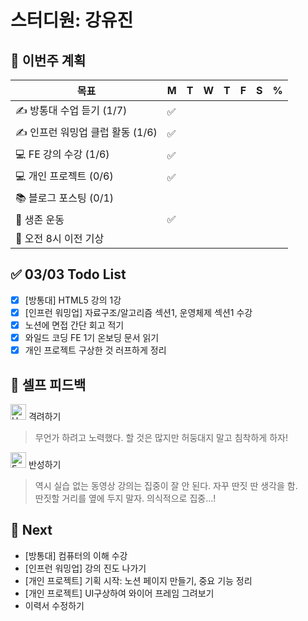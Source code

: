 # 스터디원: 강유진

## 🚀 이번주 계획

| 목표                             | M   | T   | W   | T   | F   | S   | %   |
| -------------------------------- | --- | --- | --- | --- | --- | --- | --- |
| ✍️ 방통대 수업 듣기 (1/7)        | ✅  |     |     |     |     |     |     |
| ✍️ 인프런 워밍업 클럽 활동 (1/6) | ✅  |     |     |     |     |     |     |
| 💻 FE 강의 수강 (1/6)            | ✅  |     |     |     |     |     |     |
| 💻 개인 프로젝트 (0/6)           | ✅  |     |     |     |     |     |     |
| 📚 블로그 포스팅 (0/1)           |     |     |     |     |     |     |     |
| 💪 생존 운동                     | ✅  |     |     |     |     |     |     |
| 🩵 오전 8시 이전 기상             |     |     |     |     |     |     |     |

## ✅ 03/03 Todo List

- [x] [방통대] HTML5 강의 1강
- [x] [인프런 워밍업] 자료구조/알고리즘 섹션1, 운영체제 섹션1 수강
- [x] 노션에 면접 간단 회고 적기
- [x] 와일드 코딩 FE 1기 온보딩 문서 읽기
- [x] 개인 프로젝트 구상한 것 러프하게 정리

## 🎉 셀프 피드백

<img src="https://raw.githubusercontent.com/Tarikul-Islam-Anik/Animated-Fluent-Emojis/master/Emojis/Smilies/Hugging%20Face.png" alt="Hugging Face" width="25" height="25"> 격려하기</img>

> 무언가 하려고 노력했다. 할 것은 많지만 허둥대지 말고 침착하게 하자!

<img src="https://raw.githubusercontent.com/Tarikul-Islam-Anik/Animated-Fluent-Emojis/master/Emojis/Smilies/Face%20with%20Monocle.png" alt="Face with Monocle" width="25" height="25"> 반성하기</img>

> 역시 실습 없는 동영상 강의는 집중이 잘 안 된다. 자꾸 딴짓 딴 생각을 함.<br>
> 딴짓할 거리를 옆에 두지 말자. 의식적으로 집중...!

## 🌱 Next

- [방통대] 컴퓨터의 이해 수강
- [인프런 워밍업] 강의 진도 나가기
- [개인 프로젝트] 기획 시작: 노션 페이지 만들기, 중요 기능 정리
- [개인 프로젝트] UI구상하여 와이어 프레임 그려보기
- 이력서 수정하기

